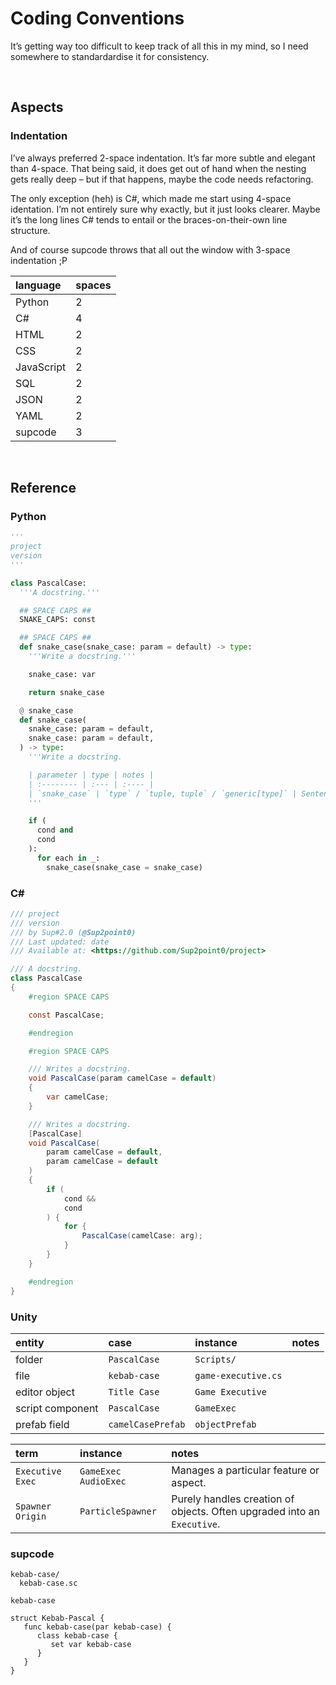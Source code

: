 # Coding Conventions
<!-- #SQUARK live!
| dest = dev/coding-conventions
| desc = My unconventional coding conventions
| style = dev
| index = dev
| shard = #INDEX / opinion
-->

It’s getting way too difficult to keep track of all this in my mind, so I need somewhere to standardardise it for consistency.


<br>


## Aspects

### Indentation
I’ve always preferred 2-space indentation. It’s far more subtle and elegant than 4-space. That being said, it does get out of hand when the nesting gets really deep – but if that happens, maybe the code needs refactoring.

The only exception (heh) is C#, which made me start using 4-space identation. I’m not entirely sure why exactly, but it just looks clearer. Maybe it’s the long lines C# tends to entail or the braces-on-their-own line structure.

And of course supcode throws that all out the window with 3-space indentation ;P

| language | spaces |
| :------- | :----- |
| Python | 2 |
| C# | 4 |
| HTML | 2 |
| CSS | 2 |
| JavaScript | 2 |
| SQL | 2 |
| JSON | 2 |
| YAML | 2 |
| supcode | 3 |


<br>


## Reference

### Python

```py
'''
project
version
'''

class PascalCase:
  '''A docstring.'''

  ## SPACE CAPS ##
  SNAKE_CAPS: const

  ## SPACE CAPS ##
  def snake_case(snake_case: param = default) -> type:
    '''Write a docstring.'''

    snake_case: var

    return snake_case

  @ snake_case
  def snake_case(
    snake_case: param = default,
    snake_case: param = default,
  ) -> type:
    '''Write a docstring.

    | parameter | type | notes |
    | :-------- | :--- | :---- |
    | `snake_case` | `type` / `tuple, tuple` / `generic[type]` | Sentence. |
    '''

    if (
      cond and
      cond
    ):
      for each in _:
        snake_case(snake_case = snake_case)
```

### C#

```cs
/// project
/// version
/// by Sup#2.0 (@Sup2point0)
/// Last updated: date
/// Available at: <https://github.com/Sup2point0/project>

/// A docstring.
class PascalCase
{
    #region SPACE CAPS

    const PascalCase;

    #endregion

    #region SPACE CAPS

    /// Writes a docstring.
    void PascalCase(param camelCase = default)
    {
        var camelCase;
    }

    /// Writes a docstring.
    [PascalCase]
    void PascalCase(
        param camelCase = default,
        param camelCase = default
    )
    {
        if (
            cond &&
            cond
        ) {
            for {
                PascalCase(camelCase: arg);
            }
        }
    }

    #endregion
}
```

### Unity

| entity | case | instance | notes |
| :----- | :--- | :------- | :---- |
| folder | `PascalCase` | `Scripts/` | |
| file | `kebab-case` | `game-executive.cs` | |
| editor object | `Title Case` | `Game Executive` | |
| script component | `PascalCase` | `GameExec` | |
| prefab field | `camelCasePrefab` | `objectPrefab` | |

| term | instance | notes |
| :--- | :------- | :---- |
| `Executive` `Exec` | `GameExec` `AudioExec` | Manages a particular feature or aspect. |
| `Spawner` `Origin` | `ParticleSpawner` | Purely handles creation of objects. Often upgraded into an `Executive`. |

### supcode

```
kebab-case/
  kebab-case.sc
```

```
kebab-case

struct Kebab-Pascal {
   func kebab-case(par kebab-case) {
      class kebab-case {
         set var kebab-case
      }
   }
}
```
